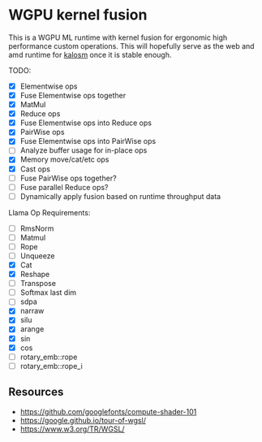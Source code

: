 # WGPU kernel fusion

This is a WGPU ML runtime with kernel fusion for ergonomic high performance custom operations. This will hopefully serve as the web and amd runtime for [kalosm](https://crates.io/crates/kalosm) once it is stable enough.

TODO:

- [x] Elementwise ops
- [x] Fuse Elementwise ops together
- [x] MatMul
- [x] Reduce ops
- [x] Fuse Elementwise ops into Reduce ops
- [x] PairWise ops
- [x] Fuse Elementwise ops into PairWise ops
- [ ] Analyze buffer usage for in-place ops
- [x] Memory move/cat/etc ops
- [x] Cast ops
- [ ] Fuse PairWise ops together?
- [ ] Fuse parallel Reduce ops?
- [ ] Dynamically apply fusion based on runtime throughput data

Llama Op Requirements:

- [ ] RmsNorm
- [ ] Matmul
- [ ] Rope
- [ ] Unqueeze
- [x] Cat
- [x] Reshape
- [ ] Transpose
- [ ] Softmax last dim
- [ ] sdpa
- [x] narraw
- [x] silu
- [x] arange
- [x] sin
- [x] cos
- [ ] rotary_emb::rope
- [ ] rotary_emb::rope_i

## Resources

- https://github.com/googlefonts/compute-shader-101
- https://google.github.io/tour-of-wgsl/
- https://www.w3.org/TR/WGSL/
